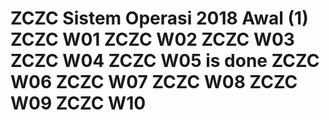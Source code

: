 ZCZC Sistem Operasi 2018 Awal (1)
ZCZC W01
ZCZC W02
ZCZC W03
ZCZC W04
ZCZC W05 is done
ZCZC W06
ZCZC W07
ZCZC W08
ZCZC W09
ZCZC W10
=======



